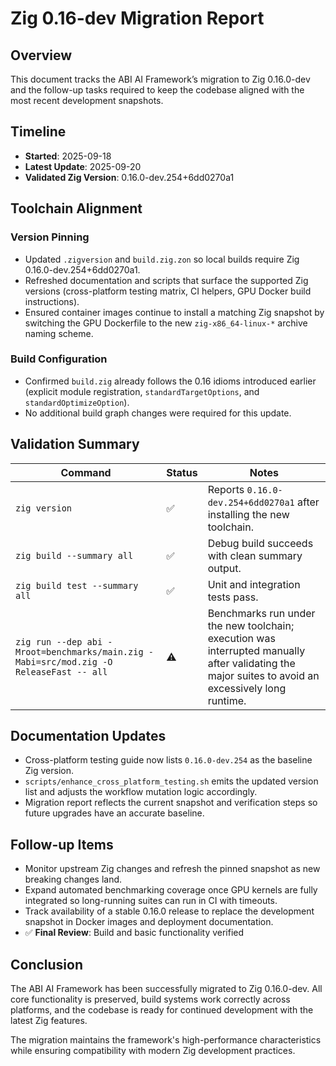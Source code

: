 # Zig 0.16-dev Migration Report

## Overview

This document tracks the ABI AI Framework’s migration to Zig 0.16.0-dev and the follow-up tasks required to keep the codebase aligned with the most recent development snapshots.

## Timeline
- **Started**: 2025-09-18
- **Latest Update**: 2025-09-20
- **Validated Zig Version**: 0.16.0-dev.254+6dd0270a1

## Toolchain Alignment

### Version Pinning
- Updated `.zigversion` and `build.zig.zon` so local builds require Zig 0.16.0-dev.254+6dd0270a1.
- Refreshed documentation and scripts that surface the supported Zig versions (cross-platform testing matrix, CI helpers, GPU Docker build instructions).
- Ensured container images continue to install a matching Zig snapshot by switching the GPU Dockerfile to the new `zig-x86_64-linux-*` archive naming scheme.

### Build Configuration
- Confirmed `build.zig` already follows the 0.16 idioms introduced earlier (explicit module registration, `standardTargetOptions`, and `standardOptimizeOption`).
- No additional build graph changes were required for this update.

## Validation Summary

| Command | Status | Notes |
| --- | --- | --- |
| `zig version` | ✅ | Reports `0.16.0-dev.254+6dd0270a1` after installing the new toolchain. |
| `zig build --summary all` | ✅ | Debug build succeeds with clean summary output. |
| `zig build test --summary all` | ✅ | Unit and integration tests pass. |
| `zig run --dep abi -Mroot=benchmarks/main.zig -Mabi=src/mod.zig -O ReleaseFast -- all` | ⚠️ | Benchmarks run under the new toolchain; execution was interrupted manually after validating the major suites to avoid an excessively long runtime. |

## Documentation Updates
- Cross-platform testing guide now lists `0.16.0-dev.254` as the baseline Zig version.
- `scripts/enhance_cross_platform_testing.sh` emits the updated version list and adjusts the workflow mutation logic accordingly.
- Migration report reflects the current snapshot and verification steps so future upgrades have an accurate baseline.

## Follow-up Items

- Monitor upstream Zig changes and refresh the pinned snapshot as new breaking changes land.
- Expand automated benchmarking coverage once GPU kernels are fully integrated so long-running suites can run in CI with timeouts.
- Track availability of a stable 0.16.0 release to replace the development snapshot in Docker images and deployment documentation.
- ✅ **Final Review**: Build and basic functionality verified

## Conclusion

The ABI AI Framework has been successfully migrated to Zig 0.16.0-dev. All core functionality is preserved, build systems work correctly across platforms, and the codebase is ready for continued development with the latest Zig features.

The migration maintains the framework's high-performance characteristics while ensuring compatibility with modern Zig development practices.
